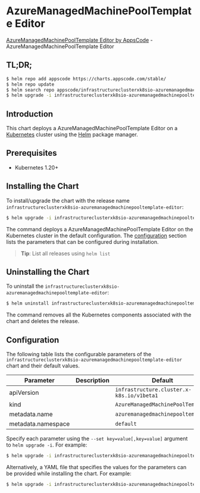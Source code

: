# AzureManagedMachinePoolTemplate Editor

[AzureManagedMachinePoolTemplate Editor by AppsCode](https://appscode.com) - AzureManagedMachinePoolTemplate Editor

## TL;DR;

```bash
$ helm repo add appscode https://charts.appscode.com/stable/
$ helm repo update
$ helm search repo appscode/infrastructureclusterxk8sio-azuremanagedmachinepooltemplate-editor --version=v0.19.0
$ helm upgrade -i infrastructureclusterxk8sio-azuremanagedmachinepooltemplate-editor appscode/infrastructureclusterxk8sio-azuremanagedmachinepooltemplate-editor -n default --create-namespace --version=v0.19.0
```

## Introduction

This chart deploys a AzureManagedMachinePoolTemplate Editor on a [Kubernetes](http://kubernetes.io) cluster using the [Helm](https://helm.sh) package manager.

## Prerequisites

- Kubernetes 1.20+

## Installing the Chart

To install/upgrade the chart with the release name `infrastructureclusterxk8sio-azuremanagedmachinepooltemplate-editor`:

```bash
$ helm upgrade -i infrastructureclusterxk8sio-azuremanagedmachinepooltemplate-editor appscode/infrastructureclusterxk8sio-azuremanagedmachinepooltemplate-editor -n default --create-namespace --version=v0.19.0
```

The command deploys a AzureManagedMachinePoolTemplate Editor on the Kubernetes cluster in the default configuration. The [configuration](#configuration) section lists the parameters that can be configured during installation.

> **Tip**: List all releases using `helm list`

## Uninstalling the Chart

To uninstall the `infrastructureclusterxk8sio-azuremanagedmachinepooltemplate-editor`:

```bash
$ helm uninstall infrastructureclusterxk8sio-azuremanagedmachinepooltemplate-editor -n default
```

The command removes all the Kubernetes components associated with the chart and deletes the release.

## Configuration

The following table lists the configurable parameters of the `infrastructureclusterxk8sio-azuremanagedmachinepooltemplate-editor` chart and their default values.

|     Parameter      | Description |                       Default                        |
|--------------------|-------------|------------------------------------------------------|
| apiVersion         |             | <code>infrastructure.cluster.x-k8s.io/v1beta1</code> |
| kind               |             | <code>AzureManagedMachinePoolTemplate</code>         |
| metadata.name      |             | <code>azuremanagedmachinepooltemplate</code>         |
| metadata.namespace |             | <code>default</code>                                 |


Specify each parameter using the `--set key=value[,key=value]` argument to `helm upgrade -i`. For example:

```bash
$ helm upgrade -i infrastructureclusterxk8sio-azuremanagedmachinepooltemplate-editor appscode/infrastructureclusterxk8sio-azuremanagedmachinepooltemplate-editor -n default --create-namespace --version=v0.19.0 --set apiVersion=infrastructure.cluster.x-k8s.io/v1beta1
```

Alternatively, a YAML file that specifies the values for the parameters can be provided while
installing the chart. For example:

```bash
$ helm upgrade -i infrastructureclusterxk8sio-azuremanagedmachinepooltemplate-editor appscode/infrastructureclusterxk8sio-azuremanagedmachinepooltemplate-editor -n default --create-namespace --version=v0.19.0 --values values.yaml
```
